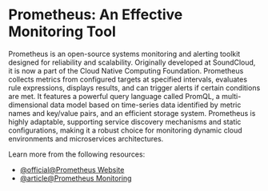 # Prometheus: An Effective Monitoring Tool

Prometheus is an open-source systems monitoring and alerting toolkit designed for reliability and scalability. Originally developed at SoundCloud, it is now a part of the Cloud Native Computing Foundation. Prometheus collects metrics from configured targets at specified intervals, evaluates rule expressions, displays results, and can trigger alerts if certain conditions are met. It features a powerful query language called PromQL, a multi-dimensional data model based on time-series data identified by metric names and key/value pairs, and an efficient storage system. Prometheus is highly adaptable, supporting service discovery mechanisms and static configurations, making it a robust choice for monitoring dynamic cloud environments and microservices architectures.

Learn more from the following resources:

- [@official@Prometheus Website](https://prometheus.io/)
- [@article@Prometheus Monitoring](https://www.tigera.io/learn/guides/prometheus-monitoring/)